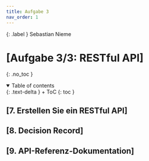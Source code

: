 ```yaml
---
title: Aufgabe 3
nav_order: 1
---
```


{: .label }
Sebastian Nieme

# [Aufgabe 3/3:  RESTful API]
{: .no_toc }

<details open markdown="block">
{: .text-delta }
<summary>Table of contents</summary>
+ ToC
{: toc }
</details>

## [7. Erstellen Sie ein RESTful API]

## [8. Decision Record]

## [9. API-Referenz-Dokumentation] 


